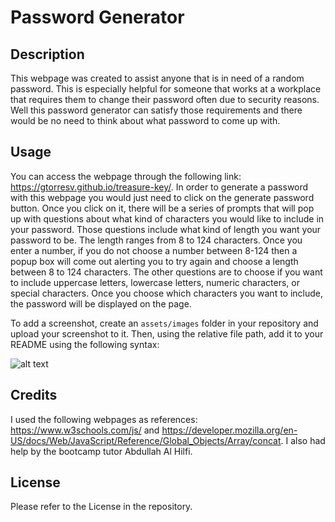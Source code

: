 # Password Generator

## Description

This webpage was created to assist anyone that is in need of a random password. This is especially helpful for someone that works at a workplace that requires them to change their password often due to security reasons. Well this password generator can satisfy those requirements and there would be no need to think about what password to come up with.  

## Usage

You can access the webpage through the following link: https://gtorresv.github.io/treasure-key/.
In order to generate a password with this webpage you would just need to click on the generate password button. Once you click on it, there will be a series of prompts that will pop up with questions about what kind of characters you would like to include in your password. Those questions include what kind of length you want your password to be. The length ranges from 8 to 124 characters. Once you enter a number, if you do not choose a number between 8-124 then a popup box will come out alerting you to try again and choose a length between 8 to 124 characters. The other questions are to choose if you want to include uppercase letters, lowercase letters, numeric characters, or special characters. Once you choose which characters you want to include, the password will be displayed on the page.


To add a screenshot, create an `assets/images` folder in your repository and upload your screenshot to it. Then, using the relative file path, add it to your README using the following syntax:

![alt text](assets/images/screenshot.png)

## Credits

I used the following webpages as references: https://www.w3schools.com/js/ and https://developer.mozilla.org/en-US/docs/Web/JavaScript/Reference/Global_Objects/Array/concat. I also had help by the bootcamp tutor Abdullah Al Hilfi.
 
## License

Please refer to the License in the repository.